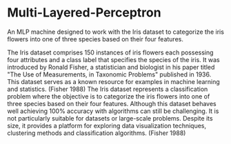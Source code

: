 # Multi-Layered-Perceptron
An MLP machine designed to work with the Iris dataset to categorize the iris flowers into one of three species based on their four features.

The Iris dataset comprises 150 instances of iris flowers each possessing four attributes and a class label that specifies the species of the iris. It was introduced by Ronald Fisher, a statistician and biologist in his paper titled "The Use of Measurements, in Taxonomic Problems" published in 1936. This dataset serves as a known resource for examples in machine learning and statistics. (Fisher 1988)
The Iris dataset represents a classification problem where the objective is to categorize the iris flowers into one of three species based on their four features. Although this dataset behaves well achieving 100% accuracy with algorithms can still be challenging. It is not particularly suitable for datasets or large-scale problems. Despite its size, it provides a platform for exploring data visualization techniques, clustering methods and classification algorithms. (Fisher 1988)
